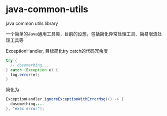 # java-common-utils
java common utils library

一个简单的Java通用工具类，目前的设想，包括简化异常处理工具、简易限流处理工具等

ExceptionHandler, 目标简化try catch的代码冗余度

```java
try {
  // dosomething...
} catch (Exception e) {
  log.error(e);
}
```
简化为
```java
ExceptionHandler.ignoreExceptionWithErrorMsg(() -> {
  dosomething....            
}, "exec error");
```
